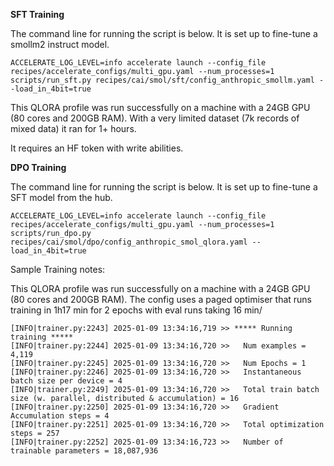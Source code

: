 **SFT Training**

The command line for running the script is below. It is set up to fine-tune a smollm2 instruct model.  

```
ACCELERATE_LOG_LEVEL=info accelerate launch --config_file recipes/accelerate_configs/multi_gpu.yaml --num_processes=1 scripts/run_sft.py recipes/cai/smol/sft/config_anthropic_smollm.yaml --load_in_4bit=true
```

This QLORA profile was run successfully on a machine with a 24GB GPU (80 cores and 200GB RAM). 
With a very limited dataset (7k records of mixed data) it ran for 1+ hours. 

It requires an HF token with write abilities. 

**DPO Training**

The command line for running the script is below. It is set up to fine-tune a SFT model from the hub.  

```
ACCELERATE_LOG_LEVEL=info accelerate launch --config_file recipes/accelerate_configs/multi_gpu.yaml --num_processes=1 scripts/run_dpo.py recipes/cai/smol/dpo/config_anthropic_smol_qlora.yaml --load_in_4bit=true
```

Sample Training notes: 

This QLORA profile was run successfully on a machine with a 24GB GPU (80 cores and 200GB RAM). 
The config uses a paged optimiser that runs training in 1h17 min for 2 epochs with eval runs taking 16 min/ 


```
[INFO|trainer.py:2243] 2025-01-09 13:34:16,719 >> ***** Running training *****
[INFO|trainer.py:2244] 2025-01-09 13:34:16,720 >>   Num examples = 4,119
[INFO|trainer.py:2245] 2025-01-09 13:34:16,720 >>   Num Epochs = 1
[INFO|trainer.py:2246] 2025-01-09 13:34:16,720 >>   Instantaneous batch size per device = 4
[INFO|trainer.py:2249] 2025-01-09 13:34:16,720 >>   Total train batch size (w. parallel, distributed & accumulation) = 16
[INFO|trainer.py:2250] 2025-01-09 13:34:16,720 >>   Gradient Accumulation steps = 4
[INFO|trainer.py:2251] 2025-01-09 13:34:16,720 >>   Total optimization steps = 257
[INFO|trainer.py:2252] 2025-01-09 13:34:16,723 >>   Number of trainable parameters = 18,087,936
```
